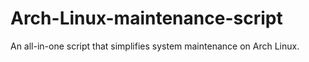 # Arch-Linux-maintenance-script
An all-in-one script that simplifies system maintenance on Arch Linux.
